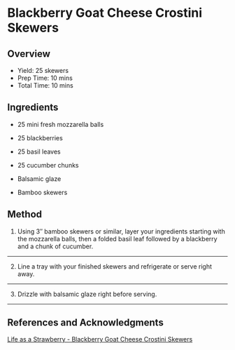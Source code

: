 # Blackberry Goat Cheese Crostini Skewers

## Overview

- Yield: 25 skewers
- Prep Time: 10 mins
- Total Time: 10 mins

## Ingredients

- 25 mini fresh mozzarella balls

- 25 blackberries

- 25 basil leaves

- 25 cucumber chunks

- Balsamic glaze

- Bamboo skewers

## Method

1. Using 3″ bamboo skewers or similar, layer your ingredients starting with the mozzarella balls, then a folded basil leaf followed by a blackberry and a chunk of cucumber.
---
2. Line a tray with your finished skewers and refrigerate or serve right away.
---
3. Drizzle with balsamic glaze right before serving.
---

## References and Acknowledgments

[Life as a Strawberry - Blackberry Goat Cheese Crostini Skewers](http://www.lifeasastrawberry.com/blackberry-goat-cheese-crostini/)
